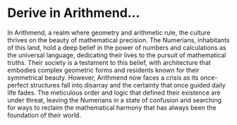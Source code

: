 # Derive in Arithmend...
In Arithmend, a realm where geometry and arithmetic rule, the culture thrives on the beauty of mathematical precision. The Numerians, inhabitants of this land, hold a deep belief in the power of numbers and calculations as the universal language, dedicating their lives to the pursuit of mathematical truths. Their society is a testament to this belief, with architecture that embodies complex geometric forms and residents known for their symmetrical beauty. However, Arithmend now faces a crisis as its once-perfect structures fall into disarray and the certainty that once guided daily life fades. The meticulous order and logic that defined their existence are under threat, leaving the Numerians in a state of confusion and searching for ways to reclaim the mathematical harmony that has always been the foundation of their world.